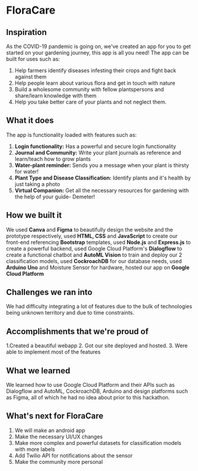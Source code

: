 # FloraCare

## Inspiration
As the COVID-19 pandemic is going on, we've created an app for you to get started on your gardening journey, this app is all you need!
The app can be built for uses such as:
1. Help farmers identify diseases infesting their crops and fight back against them
2. Help people learn about various flora and get in touch with nature
3. Build a wholesome community with fellow plantspersons and share/learn knowledge with them
4. Help you take better care of your plants and not neglect them.

## What it does

The app is functionality loaded with features such as:
1. **Login functionality:** Has a powerful and secure login functionality 
2. **Journal and Community:** Write your plant journals as reference and learn/teach how to grow plants
3. **Water-plant reminder:** Sends you a message when your plant is thirsty for water!
4. **Plant Type and Disease Classification:** Identify plants and it's health by just taking a photo
5. **Virtual Companion:**  Get all the necessary resources for gardening with the help of your guide- Demeter!

## How we built it

We used **Canva** and **Figma** to beautifully design the website and the prototype respectively, used **HTML, CSS** and **JavaScript** to create our front-end referencing **Bootstrap** templates, used **Node.js** and **Express.js** to create a powerful backend, used Google Cloud Platform's **Dialogflow** to create a functional chatbot and **AutoML Vision** to train and deploy our 2 classification models, used **CockroachDB** for our database needs, used **Arduino Uno** and Moisture Sensor for hardware, hosted our app on **Google Cloud Platform**  

## Challenges we ran into

We had difficulty integrating a lot of features due to the bulk of technologies being unknown territory and due to time constraints.
## Accomplishments that we're proud of
1.Created a beautiful webapp
2. Got our site deployed and hosted. 
3. Were able to implement most of the features
## What we learned
We learned how to use Google Cloud Platform and their APIs such as Dialogflow and AutoML, CockroachDB, Arduino and design platforms such as Figma, all of which he had no idea about prior to this hackathon.

## What's next for FloraCare

1. We will make an android app
2. Make the necessary UI/UX changes
3. Make more complex and powerful datasets for classification models with more labels
4. Add Twilio API for notifications about the sensor
5. Make the community more personal 
